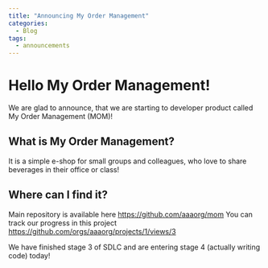 ```yaml
---
title: "Announcing My Order Management"
categories:
  - Blog
tags:
  - announcements
---
```


# Hello My Order Management!

We are glad to announce, that we are starting to developer product called My Order Management (MOM)!

## What is My Order Management?

It is a simple e-shop for small groups and colleagues, who love to share beverages in their office or class!

## Where can I find it?

Main repository is available here https://github.com/aaaorg/mom
You can track our progress in this project https://github.com/orgs/aaaorg/projects/1/views/3

We have finished stage 3 of SDLC and are entering stage 4 (actually writing code) today!
